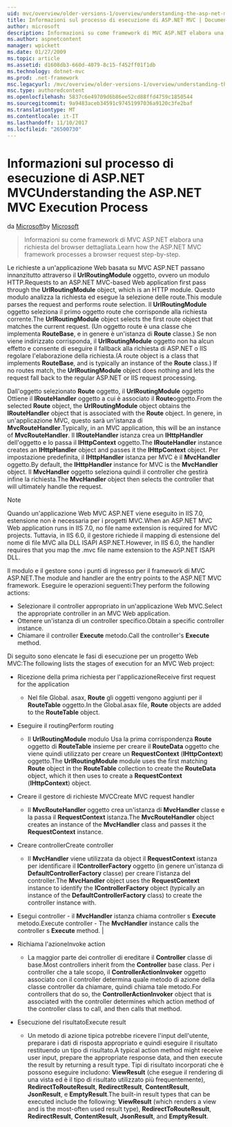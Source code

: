 ```yaml
---
uid: mvc/overview/older-versions-1/overview/understanding-the-asp-net-mvc-execution-process
title: Informazioni sul processo di esecuzione di ASP.NET MVC | Documenti Microsoft
author: microsoft
description: Informazioni su come framework di MVC ASP.NET elabora una richiesta del browser dettagliata.
ms.author: aspnetcontent
manager: wpickett
ms.date: 01/27/2009
ms.topic: article
ms.assetid: d1608db3-660d-4079-8c15-f452ff01f1db
ms.technology: dotnet-mvc
ms.prod: .net-framework
msc.legacyurl: /mvc/overview/older-versions-1/overview/understanding-the-asp-net-mvc-execution-process
msc.type: authoredcontent
ms.openlocfilehash: 5837c6e49709d6b86ee52cd88ffd4759c1850544
ms.sourcegitcommit: 9a9483aceb34591c97451997036a9120c3fe2baf
ms.translationtype: MT
ms.contentlocale: it-IT
ms.lasthandoff: 11/10/2017
ms.locfileid: "26500730"
---
```

<a name="understanding-the-aspnet-mvc-execution-process"></a><span data-ttu-id="b6175-103">Informazioni sul processo di esecuzione di ASP.NET MVC</span><span class="sxs-lookup"><span data-stu-id="b6175-103">Understanding the ASP.NET MVC Execution Process</span></span>
====================
<span data-ttu-id="b6175-104">da [Microsoft](https://github.com/microsoft)</span><span class="sxs-lookup"><span data-stu-id="b6175-104">by [Microsoft](https://github.com/microsoft)</span></span>

> <span data-ttu-id="b6175-105">Informazioni su come framework di MVC ASP.NET elabora una richiesta del browser dettagliata.</span><span class="sxs-lookup"><span data-stu-id="b6175-105">Learn how the ASP.NET MVC framework processes a browser request step-by-step.</span></span>


<span data-ttu-id="b6175-106">Le richieste a un'applicazione Web basata su MVC ASP.NET passano innanzitutto attraverso il **UrlRoutingModule** oggetto, ovvero un modulo HTTP.</span><span class="sxs-lookup"><span data-stu-id="b6175-106">Requests to an ASP.NET MVC-based Web application first pass through the **UrlRoutingModule** object, which is an HTTP module.</span></span> <span data-ttu-id="b6175-107">Questo modulo analizza la richiesta ed esegue la selezione delle route.</span><span class="sxs-lookup"><span data-stu-id="b6175-107">This module parses the request and performs route selection.</span></span> <span data-ttu-id="b6175-108">Il **UrlRoutingModule** oggetto seleziona il primo oggetto route che corrisponde alla richiesta corrente.</span><span class="sxs-lookup"><span data-stu-id="b6175-108">The **UrlRoutingModule** object selects the first route object that matches the current request.</span></span> <span data-ttu-id="b6175-109">(Un oggetto route è una classe che implementa **RouteBase**, e in genere è un'istanza di **Route** classe.) Se non viene indirizzato corrisponda, il **UrlRoutingModule** oggetto non ha alcun effetto e consente di eseguire il fallback alla richiesta di ASP.NET o IIS regolare l'elaborazione della richiesta.</span><span class="sxs-lookup"><span data-stu-id="b6175-109">(A route object is a class that implements **RouteBase**, and is typically an instance of the **Route** class.) If no routes match, the **UrlRoutingModule** object does nothing and lets the request fall back to the regular ASP.NET or IIS request processing.</span></span>

<span data-ttu-id="b6175-110">Dall'oggetto selezionato **Route** oggetto, il **UrlRoutingModule** oggetto Ottiene il **IRouteHandler** oggetto a cui è associato il **Route**oggetto.</span><span class="sxs-lookup"><span data-stu-id="b6175-110">From the selected **Route** object, the **UrlRoutingModule** object obtains the **IRouteHandler** object that is associated with the **Route** object.</span></span> <span data-ttu-id="b6175-111">In genere, in un'applicazione MVC, questo sarà un'istanza di **MvcRouteHandler**.</span><span class="sxs-lookup"><span data-stu-id="b6175-111">Typically, in an MVC application, this will be an instance of **MvcRouteHandler**.</span></span> <span data-ttu-id="b6175-112">Il **IRouteHandler** istanza crea un **IHttpHandler** dell'oggetto e lo passa il **IHttpContext** oggetto.</span><span class="sxs-lookup"><span data-stu-id="b6175-112">The **IRouteHandler** instance creates an **IHttpHandler** object and passes it the **IHttpContext** object.</span></span> <span data-ttu-id="b6175-113">Per impostazione predefinita, il **IHttpHandler** istanza per MVC è il **MvcHandler** oggetto.</span><span class="sxs-lookup"><span data-stu-id="b6175-113">By default, the **IHttpHandler** instance for MVC is the **MvcHandler** object.</span></span> <span data-ttu-id="b6175-114">Il **MvcHandler** oggetto seleziona quindi il controller che gestirà infine la richiesta.</span><span class="sxs-lookup"><span data-stu-id="b6175-114">The **MvcHandler** object then selects the controller that will ultimately handle the request.</span></span>

> [!NOTE]
> <span data-ttu-id="b6175-115">Quando un'applicazione Web MVC ASP.NET viene eseguito in IIS 7.0, estensione non è necessaria per i progetti MVC.</span><span class="sxs-lookup"><span data-stu-id="b6175-115">When an ASP.NET MVC Web application runs in IIS 7.0, no file name extension is required for MVC projects.</span></span> <span data-ttu-id="b6175-116">Tuttavia, in IIS 6.0, il gestore richiede il mapping di estensione del nome di file MVC alla DLL ISAPI ASP.NET.</span><span class="sxs-lookup"><span data-stu-id="b6175-116">However, in IIS 6.0, the handler requires that you map the .mvc file name extension to the ASP.NET ISAPI DLL.</span></span>


<span data-ttu-id="b6175-117">Il modulo e il gestore sono i punti di ingresso per il framework di MVC ASP.NET.</span><span class="sxs-lookup"><span data-stu-id="b6175-117">The module and handler are the entry points to the ASP.NET MVC framework.</span></span> <span data-ttu-id="b6175-118">Eseguire le operazioni seguenti:</span><span class="sxs-lookup"><span data-stu-id="b6175-118">They perform the following actions:</span></span>

- <span data-ttu-id="b6175-119">Selezionare il controller appropriato in un'applicazione Web MVC.</span><span class="sxs-lookup"><span data-stu-id="b6175-119">Select the appropriate controller in an MVC Web application.</span></span>
- <span data-ttu-id="b6175-120">Ottenere un'istanza di un controller specifico.</span><span class="sxs-lookup"><span data-stu-id="b6175-120">Obtain a specific controller instance.</span></span>
- <span data-ttu-id="b6175-121">Chiamare il controller **Execute** metodo.</span><span class="sxs-lookup"><span data-stu-id="b6175-121">Call the controller's **Execute** method.</span></span>

<span data-ttu-id="b6175-122">Di seguito sono elencate le fasi di esecuzione per un progetto Web MVC:</span><span class="sxs-lookup"><span data-stu-id="b6175-122">The following lists the stages of execution for an MVC Web project:</span></span>

- <span data-ttu-id="b6175-123">Ricezione della prima richiesta per l'applicazione</span><span class="sxs-lookup"><span data-stu-id="b6175-123">Receive first request for the application</span></span> 

    - <span data-ttu-id="b6175-124">Nel file Global. asax, **Route** gli oggetti vengono aggiunti per il **RouteTable** oggetto.</span><span class="sxs-lookup"><span data-stu-id="b6175-124">In the Global.asax file, **Route** objects are added to the **RouteTable** object.</span></span>
- <span data-ttu-id="b6175-125">Eseguire il routing</span><span class="sxs-lookup"><span data-stu-id="b6175-125">Perform routing</span></span> 

    - <span data-ttu-id="b6175-126">Il **UrlRoutingModule** modulo Usa la prima corrispondenza **Route** oggetto di **RouteTable** insieme per creare il **RouteData** oggetto che viene quindi utilizzato per creare un **RequestContext** (**IHttpContext**) oggetto.</span><span class="sxs-lookup"><span data-stu-id="b6175-126">The **UrlRoutingModule** module uses the first matching **Route** object in the **RouteTable** collection to create the **RouteData** object, which it then uses to create a **RequestContext** (**IHttpContext**) object.</span></span>
- <span data-ttu-id="b6175-127">Creare il gestore di richieste MVC</span><span class="sxs-lookup"><span data-stu-id="b6175-127">Create MVC request handler</span></span> 

    - <span data-ttu-id="b6175-128">Il **MvcRouteHandler** oggetto crea un'istanza di **MvcHandler** classe e la passa il **RequestContext** istanza.</span><span class="sxs-lookup"><span data-stu-id="b6175-128">The **MvcRouteHandler** object creates an instance of the **MvcHandler** class and passes it the **RequestContext** instance.</span></span>
- <span data-ttu-id="b6175-129">Creare controller</span><span class="sxs-lookup"><span data-stu-id="b6175-129">Create controller</span></span> 

    - <span data-ttu-id="b6175-130">Il **MvcHandler** viene utilizzata da object il **RequestContext** istanza per identificare il **IControllerFactory** oggetto (in genere un'istanza di  **DefaultControllerFactory** classe) per creare l'istanza del controller.</span><span class="sxs-lookup"><span data-stu-id="b6175-130">The **MvcHandler** object uses the **RequestContext** instance to identify the **IControllerFactory** object (typically an instance of the **DefaultControllerFactory** class) to create the controller instance with.</span></span>
- <span data-ttu-id="b6175-131">Esegui controller - il **MvcHandler** istanza chiama controller s **Execute** metodo.</span><span class="sxs-lookup"><span data-stu-id="b6175-131">Execute controller - The **MvcHandler** instance calls the controller s **Execute** method.</span></span> |
- <span data-ttu-id="b6175-132">Richiama l'azione</span><span class="sxs-lookup"><span data-stu-id="b6175-132">Invoke action</span></span> 

    - <span data-ttu-id="b6175-133">La maggior parte dei controller di ereditare il **Controller** classe di base.</span><span class="sxs-lookup"><span data-stu-id="b6175-133">Most controllers inherit from the **Controller** base class.</span></span> <span data-ttu-id="b6175-134">Per i controller che a tale scopo, il **ControllerActionInvoker** oggetto associato con il controller determina quale metodo di azione della classe controller da chiamare, quindi chiama tale metodo.</span><span class="sxs-lookup"><span data-stu-id="b6175-134">For controllers that do so, the **ControllerActionInvoker** object that is associated with the controller determines which action method of the controller class to call, and then calls that method.</span></span>
- <span data-ttu-id="b6175-135">Esecuzione del risultato</span><span class="sxs-lookup"><span data-stu-id="b6175-135">Execute result</span></span> 

    - <span data-ttu-id="b6175-136">Un metodo di azione tipica potrebbe ricevere l'input dell'utente, preparare i dati di risposta appropriato e quindi eseguire il risultato restituendo un tipo di risultato.</span><span class="sxs-lookup"><span data-stu-id="b6175-136">A typical action method might receive user input, prepare the appropriate response data, and then execute the result by returning a result type.</span></span> <span data-ttu-id="b6175-137">Tipi di risultato incorporati che è possono eseguire includono: **ViewResult** (che esegue il rendering di una vista ed è il tipo di risultato utilizzato più frequentemente), **RedirectToRouteResult**,  **RedirectResult**, **ContentResult**, **JsonResult**, e **EmptyResult**.</span><span class="sxs-lookup"><span data-stu-id="b6175-137">The built-in result types that can be executed include the following: **ViewResult** (which renders a view and is the most-often used result type), **RedirectToRouteResult**, **RedirectResult**, **ContentResult**, **JsonResult**, and **EmptyResult**.</span></span>
